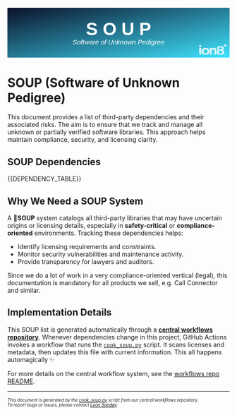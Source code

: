 <!-- Beautiful header image, of course -->
<p align="center">
  <svg width="100%" height="180" viewBox="0 0 800 180" xmlns="http://www.w3.org/2000/svg">
    <defs>
      <linearGradient id="CyanGrad" x1="0%" y1="0%" x2="100%" y2="100%">
        <stop offset="0%" stop-color="#0B1029"/>
        <stop offset="100%" stop-color="#3FE4FF"/>
      </linearGradient>
      <filter id="lightenLogoFilter" x="0" y="0" width="1" height="1">
        <feComponentTransfer>
          <feFuncA type="linear" slope="0.8"/>
        </feComponentTransfer>
      </filter>
         For now, we skip it or leave placeholders.-->
      <clipPath id="roundedLogo">
        <rect x="0" y="0" width="106" height="41" rx="8" ry="8"/>
      </clipPath>
    </defs>
    <rect width="800" height="180" fill="url(#CyanGrad)"/>
    <text x="50%" y="45%" dominant-baseline="middle" text-anchor="middle" style="font-family:'Poppins',sans-serif; font-size:64px; font-weight:bold; fill:#FFFFFF;">
    S O U P
  </text>
    <text x="50%" y="70%" dominant-baseline="middle" text-anchor="middle" style="font-family:'Poppins',sans-serif; font-size:24px; fill:#FFFFFF; font-style:italic;">
    Software of Unknown Pedigree
  </text>
    <svg xmlns="http://www.w3.org/2000/svg" x="690" y="100" width="100" height="100" opacity="1" filter="url(#lightenLogoFilter)" viewBox="0 0 106 41" clip-path="url(#roundedLogo)">
      <g fill="#fff">
        <path d="M8.375 39.68c0 .307-.128.56-.365.777-.237.236-.528.344-.893.344H1.794c-.346 0-.656-.108-.911-.344C.628 40.24.5 39.97.5 39.68V15.716c0-.307.128-.56.383-.777.255-.217.547-.344.911-.344h5.341c.347 0 .657.109.894.344.237.217.364.488.364.777V39.68h-.018zm0-29.136c0 .325-.128.597-.383.814a1.34 1.34 0 01-.911.325H1.794c-.346 0-.656-.108-.911-.325a1.025 1.025 0 01-.383-.814V5.715c0-.307.128-.56.383-.778.255-.217.547-.343.911-.343H7.1c.346 0 .656.108.911.343.256.217.383.489.383.778v4.829h-.018zM31.763 27.924c0-1.067-.11-2.044-.328-2.948-.22-.886-.584-1.646-1.112-2.26-.53-.616-1.24-1.104-2.133-1.466-.893-.343-2.024-.524-3.39-.524-1.368 0-2.498.18-3.392.524-.893.344-1.604.832-2.132 1.465-.529.615-.893 1.375-1.094 2.261-.2.886-.31 1.863-.31 2.948 0 1.067.11 2.062.31 2.93.2.886.565 1.646 1.094 2.279.528.633 1.24 1.14 2.133 1.5.893.362 2.023.543 3.39.543s2.498-.18 3.39-.542c.894-.362 1.605-.868 2.134-1.501.528-.633.893-1.393 1.112-2.28.218-.885.328-1.862.328-2.929zm-21.875-.199c0-2.098.273-3.96.82-5.588.547-1.628 1.422-3.003 2.607-4.124 1.203-1.103 2.734-1.953 4.612-2.532 1.877-.579 4.174-.868 6.872-.868 2.68 0 4.959.29 6.854.868 1.896.579 3.446 1.41 4.63 2.532 1.204 1.103 2.079 2.478 2.607 4.124.547 1.627.82 3.49.82 5.588 0 2.116-.273 3.997-.82 5.625-.547 1.627-1.422 3.002-2.607 4.123-1.203 1.103-2.734 1.953-4.63 2.532-1.895.579-4.174.868-6.854.868-2.698 0-4.995-.29-6.872-.868-1.878-.579-3.427-1.41-4.612-2.532-1.203-1.103-2.078-2.477-2.607-4.123-.547-1.61-.82-3.49-.82-5.625zM56.828 14.487c1.968 0 3.554.253 4.776.76 1.203.506 2.15 1.229 2.825 2.17.675.94 1.13 2.061 1.367 3.381.237 1.32.365 2.786.365 4.377V39.734c0 .307-.127.56-.365.796a1.274 1.274 0 01-.893.343h-4.648c-.347 0-.656-.108-.893-.343a1.056 1.056 0 01-.365-.796V26.586c0-.778-.036-1.501-.127-2.17-.092-.67-.292-1.248-.602-1.719-.31-.47-.784-.85-1.422-1.12-.638-.272-1.495-.417-2.57-.417-1.258 0-2.26.145-3.026.416s-1.35.67-1.769 1.176c-.419.506-.692 1.121-.838 1.808-.146.706-.2 1.465-.2 2.315v12.877c0 .308-.128.56-.365.796a1.275 1.275 0 01-.893.343H42.48c-.346 0-.656-.108-.893-.343a1.056 1.056 0 01-.364-.796V15.5c.054-.27.2-.506.437-.687.237-.18.51-.29.82-.29h4.704c.346 0 .656.11.893.326.237.217.364.47.364.796v1.574c.328-.38.638-.724.912-1.068.273-.343.693-.614 1.221-.868.547-.235 1.294-.434 2.26-.578.93-.145 2.261-.217 3.993-.217zM87.927 16.657c0-.579-.11-1.085-.31-1.556-.2-.452-.529-.85-1.003-1.175-.474-.326-1.112-.579-1.914-.76-.802-.18-1.823-.253-3.026-.253-1.203 0-2.206.09-3.008.253-.802.181-1.44.434-1.914.76-.474.325-.82.723-1.002 1.175a4.152 4.152 0 00-.292 1.556c0 .597.091 1.121.292 1.591.182.452.528.868 1.002 1.194.474.343 1.112.597 1.914.76.802.18 1.805.27 3.008.27 1.221 0 2.224-.09 3.026-.27.802-.181 1.44-.435 1.914-.76.474-.344.802-.742 1.003-1.194.219-.47.31-.994.31-1.591zm.911 13.926c0-.778-.127-1.465-.383-2.062-.255-.597-.656-1.103-1.221-1.537-.565-.416-1.312-.742-2.224-.977-.911-.217-2.023-.344-3.336-.344-1.312 0-2.424.109-3.318.344-.893.217-1.622.56-2.169.977-.547.434-.948.94-1.185 1.537-.237.597-.364 1.284-.364 2.062 0 .741.127 1.428.364 2.043.237.615.638 1.122 1.185 1.556.547.416 1.276.741 2.17.976.893.217 2.005.344 3.317.344 2.625 0 4.466-.434 5.542-1.302 1.094-.905 1.622-2.098 1.622-3.617zm-21.2.56c0-.94.09-1.863.255-2.767a8.494 8.494 0 01.857-2.478 7.294 7.294 0 011.604-1.989c.674-.579 1.513-1.03 2.516-1.338-.857-.326-1.55-.724-2.097-1.212a5.6 5.6 0 01-1.877-3.509c-.11-.669-.146-1.392-.146-2.134 0-1.067.182-2.116.547-3.11.364-.995 1.02-1.881 1.987-2.659.966-.778 2.278-1.393 3.955-1.827 1.677-.452 3.828-.669 6.453-.669 2.644 0 4.813.235 6.49.687 1.677.47 2.99 1.067 3.956 1.827.966.76 1.622 1.646 1.987 2.64.364.995.546 2.026.546 3.111 0 .742-.054 1.465-.164 2.153a6.878 6.878 0 01-.62 1.935c-.31.596-.728 1.139-1.257 1.61-.547.47-1.24.867-2.096 1.157 1.039.325 1.895.777 2.57 1.338a7.165 7.165 0 011.64 1.99c.42.741.711 1.573.876 2.477.163.904.236 1.827.236 2.767 0 1.357-.236 2.623-.71 3.798-.475 1.194-1.24 2.225-2.352 3.13-1.094.903-2.552 1.609-4.375 2.115-1.805.507-4.065.76-6.745.76-2.68 0-4.904-.253-6.708-.76-1.787-.506-3.227-1.212-4.32-2.116-1.094-.904-1.86-1.935-2.334-3.129a10.96 10.96 0 01-.674-3.798zM105.318 3.762c.091.09.146.217.146.38v2.206a.582.582 0 01-.146.38.457.457 0 01-.328.145h-3.336v3.146a.41.41 0 01-.164.326.59.59 0 01-.383.145h-2.224a.59.59 0 01-.383-.145.41.41 0 01-.164-.326V6.854H95a.458.458 0 01-.328-.144.547.547 0 01-.146-.38V4.124c0-.145.055-.272.146-.38A.397.397 0 0195 3.599h3.336V.47A.41.41 0 0198.5.145.591.591 0 0198.883 0h2.224a.59.59 0 01.383.145.41.41 0 01.164.325v3.147h3.336c.109-.018.219.036.328.145z"/>
      </g>
    </svg>
  </svg>
</p>


# SOUP (Software of Unknown Pedigree)

This document provides a list of third-party dependencies and their associated risks. The aim is to ensure that we track and manage all unknown or partially verified software libraries. This approach helps maintain compliance, security, and licensing clarity.

## SOUP Dependencies

{{DEPENDENCY_TABLE}}


## Why We Need a SOUP System

A 🍲**SOUP** system catalogs all third-party libraries that may have uncertain origins or licensing details, especially in **safety-critical** or **compliance-oriented** environments. Tracking these dependencies helps:
- Identify licensing requirements and constraints.
- Monitor security vulnerabilities and maintenance activity.
- Provide transparency for lawyers and auditors.

Since we do a lot of work in a very compliance-oriented vertical (legal), this documentation is mandatory for all products we sell, e.g. Call Connector and similar.

## Implementation Details

This SOUP list is generated automatically through a [**central workflows repository**](https://github.com/ion8/workflows). Whenever dependencies change in this project, GitHub Actions invokes a workflow that runs the [`cook_soup.py`](https://github.com/YourOrg/workflows/blob/main/.github/scripts/cook_soup.py) script. It scans licenses and metadata, then updates this file with current information. This all happens automagically ✨

For more details on the central workflow system, see the [workflows repo README](https://github.com/ion8/workflows#readme).

---

<sub><sup>*This document is generated by the [cook_soup.py](https://github.com/YourOrg/workflows/blob/main/.github/scripts/cook_soup.py) script from our central workflows repository.*</sup></sub><br>
<sub><sup>*To report bugs or issues, please contact [Leon Sandøy](https://github.com/lemonsaurus).*</sup></sub>
